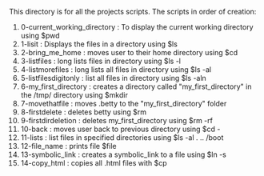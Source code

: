 This directory is for all the projects scripts.
The scripts in order of creation:
1. 0-current_working_directory : To display the current working directory using $pwd
2. 1-lisit : Displays the files in a directory using $ls
3. 2-bring_me_home : moves user to their home directory using $cd
4. 3-listfiles : long lists files in directory using $ls -l
5. 4-listmorefiles : long lists all files in directory using $ls -al
6. 5-listfilesdigitonly : list all files in directory using $ls -aln
7. 6-my_first_directory : creates a directory called "my_first_directory" in the /tmp/ directory using $mkdir
8. 7-movethatfile : moves .betty to the "my_first_directory" folder
9. 8-firstdelete : deletes betty using $rm
10. 9-firstdirdeletion : deletes my_first_directory using $rm -rf
11. 10-back : moves user back to previous directory using $cd -
12. 11-lists : list files in specified directories using $ls -al . .. /boot
13. 12-file_name : prints file $file
14. 13-symbolic_link : creates a symbolic_link to a file using $ln -s
15. 14-copy_html : copies all .html files with $cp 
